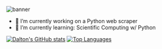 
![banner](https://user-images.githubusercontent.com/104313049/211452847-04080f7c-cbde-4210-8cb0-ba3f8bf6c4b9.png)

- 🔭 I’m currently working on a Python web scraper
- 🌱 I’m currently learning: Scientific Computing w/ Python

[![Dalton's GitHub stats](https://github-readme-stats.vercel.app/api?username=ddaly2&theme=transparent)](https://github.com/ddaly2/github-readme-stats)
[![Top Languages](https://github-readme-stats.vercel.app/api/top-langs/?username=ddaly2&layout=compact&theme=transparent)](https://github.com/ddaly2/github-readme-stats)

